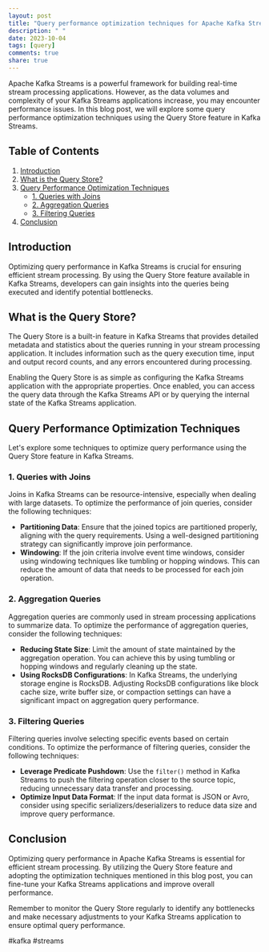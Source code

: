 ```yaml
---
layout: post
title: "Query performance optimization techniques for Apache Kafka Streams using the Query Store"
description: " "
date: 2023-10-04
tags: [query]
comments: true
share: true
---
```


Apache Kafka Streams is a powerful framework for building real-time stream processing applications. However, as the data volumes and complexity of your Kafka Streams applications increase, you may encounter performance issues. In this blog post, we will explore some query performance optimization techniques using the Query Store feature in Kafka Streams.

## Table of Contents
1. [Introduction](#introduction)
2. [What is the Query Store?](#query-store)
3. [Query Performance Optimization Techniques](#optimization-techniques)
   - [1. Queries with Joins](#join-queries)
   - [2. Aggregation Queries](#aggregation-queries)
   - [3. Filtering Queries](#filtering-queries)
4. [Conclusion](#conclusion)

## Introduction<a name="introduction"></a>
Optimizing query performance in Kafka Streams is crucial for ensuring efficient stream processing. By using the Query Store feature available in Kafka Streams, developers can gain insights into the queries being executed and identify potential bottlenecks.

## What is the Query Store?<a name="query-store"></a>
The Query Store is a built-in feature in Kafka Streams that provides detailed metadata and statistics about the queries running in your stream processing application. It includes information such as the query execution time, input and output record counts, and any errors encountered during processing.

Enabling the Query Store is as simple as configuring the Kafka Streams application with the appropriate properties. Once enabled, you can access the query data through the Kafka Streams API or by querying the internal state of the Kafka Streams application.

## Query Performance Optimization Techniques<a name="optimization-techniques"></a>
Let's explore some techniques to optimize query performance using the Query Store feature in Kafka Streams.

### 1. Queries with Joins<a name="join-queries"></a>
Joins in Kafka Streams can be resource-intensive, especially when dealing with large datasets. To optimize the performance of join queries, consider the following techniques:

- **Partitioning Data**: Ensure that the joined topics are partitioned properly, aligning with the query requirements. Using a well-designed partitioning strategy can significantly improve join performance.
- **Windowing**: If the join criteria involve event time windows, consider using windowing techniques like tumbling or hopping windows. This can reduce the amount of data that needs to be processed for each join operation.

### 2. Aggregation Queries<a name="aggregation-queries"></a>
Aggregation queries are commonly used in stream processing applications to summarize data. To optimize the performance of aggregation queries, consider the following techniques:

- **Reducing State Size**: Limit the amount of state maintained by the aggregation operation. You can achieve this by using tumbling or hopping windows and regularly cleaning up the state.
- **Using RocksDB Configurations**: In Kafka Streams, the underlying storage engine is RocksDB. Adjusting RocksDB configurations like block cache size, write buffer size, or compaction settings can have a significant impact on aggregation query performance.

### 3. Filtering Queries<a name="filtering-queries"></a>
Filtering queries involve selecting specific events based on certain conditions. To optimize the performance of filtering queries, consider the following techniques:

- **Leverage Predicate Pushdown**: Use the `filter()` method in Kafka Streams to push the filtering operation closer to the source topic, reducing unnecessary data transfer and processing.
- **Optimize Input Data Format**: If the input data format is JSON or Avro, consider using specific serializers/deserializers to reduce data size and improve query performance.

## Conclusion<a name="conclusion"></a>
Optimizing query performance in Apache Kafka Streams is essential for efficient stream processing. By utilizing the Query Store feature and adopting the optimization techniques mentioned in this blog post, you can fine-tune your Kafka Streams applications and improve overall performance.

Remember to monitor the Query Store regularly to identify any bottlenecks and make necessary adjustments to your Kafka Streams application to ensure optimal query performance.

#kafka #streams